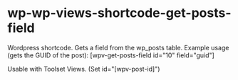 wp-wp-views-shortcode-get-posts-field
=====================================

Wordpress shortcode. Gets a field from the wp_posts table. Example usage (gets the GUID of the post): [wpv-get-posts-field id="10" field="guid"]

Usable with Toolset Views. (Set id="[wpv-post-id]")
